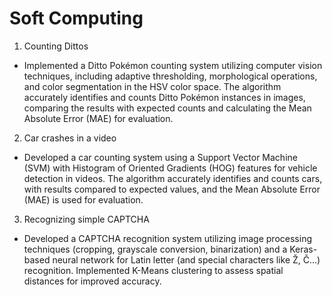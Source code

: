# Soft Computing

1. Counting Dittos
- Implemented a Ditto Pokémon counting system utilizing computer vision techniques, including adaptive thresholding, morphological operations, and color segmentation in the HSV color space. The algorithm accurately identifies and counts Ditto Pokémon instances in images, comparing the results with expected counts and calculating the Mean Absolute Error (MAE) for evaluation.

2. Car crashes in a video
- Developed a car counting system using a Support Vector Machine (SVM) with Histogram of Oriented Gradients (HOG) features for vehicle detection in videos. The algorithm accurately identifies and counts cars, with results compared to expected values, and the Mean Absolute Error (MAE) is used for evaluation.

3. Recognizing simple CAPTCHA
- Developed a CAPTCHA recognition system utilizing image processing techniques (cropping, grayscale conversion, binarization) and a Keras-based neural network for Latin letter (and special characters like Ž, Č...) recognition. Implemented K-Means clustering to assess spatial distances for improved accuracy.
